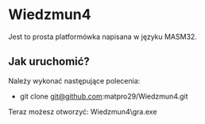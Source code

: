 Wiedzmun4
========================

Jest to prosta platformówka napisana w języku MASM32.

Jak uruchomić?
--------------

Należy wykonać następujące polecenia:

  * git clone git@github.com:matpro29/Wiedzmun4.git

Teraz możesz otworzyć: Wiedzmun4\gra.exe
